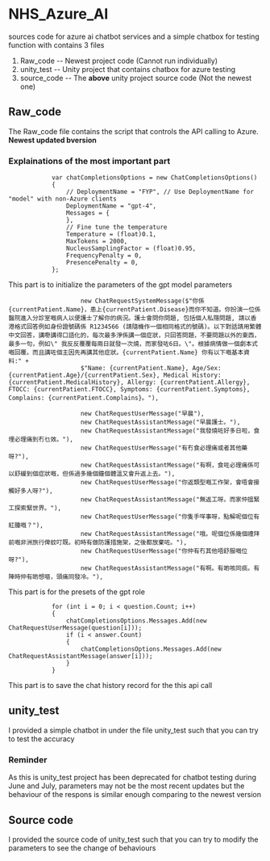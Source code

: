 # NHS_Azure_AI
sources code for azure ai chatbot services and a simple chatbox for testing function with contains 3 files
1. Raw_code -- Newest project code (Cannot run individually)
2. unity_test -- Unity project that contains chatbox for azure testing
3. source_code -- The **above** unity project source code (Not the newest one)

## Raw_code
The Raw_code file contains the script that controls the API calling to Azure. **Newest updated bversion** 
### Explainations of the most important part
```
            var chatCompletionsOptions = new ChatCompletionsOptions()
            {
                // DeploymentName = "FYP", // Use DeploymentName for "model" with non-Azure clients
                DeploymentName = "gpt-4",
                Messages = {
                },
                // Fine tune the temperature
                Temperature = (float)0.1,
                MaxTokens = 2000,
                NucleusSamplingFactor = (float)0.95,
                FrequencyPenalty = 0,
                PresencePenalty = 0,
            };
```
This part is to initialize the parameters of the gpt model parameters
```
                    new ChatRequestSystemMessage($"你係 {currentPatient.Name}，患上{currentPatient.Disease}而你不知道。你扮演一位係醫院進入分診室嘅病人以便護士了解你的病況。護士會問你問題, 包括個人私隱問題, 請以香港格式回答例如身份證號碼係 R1234566 (請隨機作一個相同格式的號碼)。以下對話請用繁體中文回答，講嘢講得口語化的，每次最多淨係講一個症狀，只回答問題，不要問題以外的東西，最多一句，例如\" 我反反覆覆每兩日就發一次燒，而家發咗6日。\"。根據病情做一個劇本式嘅回覆。而且講咗個主因先再講其他症狀。{currentPatient.Name} 你有以下嘅基本資料:" +
                    $"Name: {currentPatient.Name}, Age/Sex: {currentPatient.Age}/{currentPatient.Sex}, Medical History: {currentPatient.MedicalHistory}, Allergy: {currentPatient.Allergy}, FTOCC: {currentPatient.FTOCC}, Symptoms: {currentPatient.Symptoms}, Complains: {currentPatient.Complains}。"),

                    new ChatRequestUserMessage("早晨"),
                    new ChatRequestAssistantMessage("早晨護士。"),
                    new ChatRequestAssistantMessage("我發燒咗好多日啦，食埋必理痛到冇乜效。"),
                    new ChatRequestUserMessage("有冇食必理痛或者其他藥呀?"),
                    new ChatRequestAssistantMessage("有啊，食咗必理痛係可以舒緩到個症狀嘅，但係過多幾個鐘個體溫又會升返上去。"),
                    new ChatRequestUserMessage("你返類型嘅工作架，會唔會接觸好多人呀?"),
                    new ChatRequestAssistantMessage("無返工呀。而家仲搵緊工探索緊世界。"),
                    new ChatRequestUserMessage("你隻手咩事呀，點解呢個位有紅腫嘅？"),
                    new ChatRequestAssistantMessage("哦。呢個位係幾個禮拜前嘅非洲旅行俾蚊叮既。初時有做防護措施架，之後都放棄咗。"),
                    new ChatRequestUserMessage("你仲有冇其他唔舒服嘅位呀?"),
                    new ChatRequestAssistantMessage("有啊。有啲咳同痰。有陣時仲有啲想嘔，頭痛同發冷。"),
```
This part is for the presets of the gpt role
```
            for (int i = 0; i < question.Count; i++)
            {
                chatCompletionsOptions.Messages.Add(new ChatRequestUserMessage(question[i]));
                if (i < answer.Count)
                {
                    chatCompletionsOptions.Messages.Add(new ChatRequestAssistantMessage(answer[i]));
                }
            }
```
This part is to save the chat history record for the this api call

## unity_test
I provided a simple chatbot in under the file unity_test such that you can try to test the accuracy 
### Reminder
As this is unity_test project has been deprecated for chatbot testing during June and July, parameters may not be the most recent updates but the behaviour of the respons is similar enough comparing to the newest version

## Source code
I provided the source code of unity_test such that you can try to modify the parameters to see the change of behaviours
